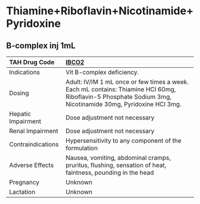 # Thiamine+Riboflavin+Nicotinamide+Pyridoxine

## B-complex inj 1mL

| TAH Drug Code      | [IBCO2](https://www.tahsda.org.tw/drugs/hissearch.php?drug_code=IBCO2)                                                                                     |
|:-------------------|:-----------------------------------------------------------------------------------------------------------------------------------------------------------|
| Indications        | Vit B-complex deficiency.                                                                                                                                  |
| Dosing             | Adult: IV/IM 1 mL once or few times a week. Each mL contains: Thiamine HCl 60mg, Riboflavin-5 Phosphate Sodium 3mg, Nicotinamide 30mg, Pyridoxine HCl 3mg. |
| Hepatic Impairment | Dose adjustment not necessary                                                                                                                              |
| Renal Impairment   | Dose adjustment not necessary                                                                                                                              |
| Contraindications  | Hypersensitivity to any component of the formulation                                                                                                       |
| Adverse Effects    | Nausea, vomiting, abdominal cramps, pruritus, flushing, sensation of heat, faintness, pounding in the head                                                 |
| Pregnancy          | Unknown                                                                                                                                                    |
| Lactation          | Unknown                                                                                                                                                    |

